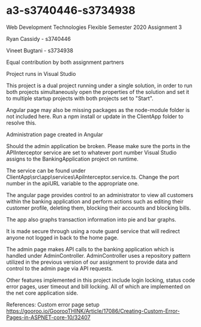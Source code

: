 # a3-s3740446-s3734938
Web Development Technologies Flexible Semester 2020 Assignment 3

Ryan Cassidy - s3740446

Vineet Bugtani - s3734938

Equal contribution by both assignment partners

Project runs in Visual Studio 

This project is a dual project running under a single solution, in order to run both projects simultaneously open the properties of the solution and set it to multiple startup projects with both projects set to "Start".

Angular page may also be missing packages as the node-module folder is not included here. Run a npm install or update in the ClientApp folder to resolve this.

Administration page created in Angular

Should the admin application be broken. Please make sure the ports in the APIInterceptor service are set to whatever port number Visual Studio assigns to the BankingApplication project on runtime.

The service can be found under ClientApp\src\app\services\ApiInterceptor.service.ts. Change the port number in the apiURL variable to the appropriate one.

The angular page provides control to an administrator to view all customers within the banking application and perform actions such as editing their customer profile, deleting them, blocking their accounts and blocking bills.

The app also graphs transaction information into pie and bar graphs.

It is made secure through using a route guard service that will redirect anyone not logged in back to the home page.

The admin page makes API calls to the banking application which is handled under AdminController. AdminController uses a repository pattern utilized in the previous version of our assignment to provide data and control to the admin page via API requests. 

Other features implemented in this project include login locking, status code error pages, user timeout and bill locking. All of which are implemented on the net core application side.

References:
Custom error page setup 
https://gooroo.io/GoorooTHINK/Article/17086/Creating-Custom-Error-Pages-in-ASPNET-core-10/32407
